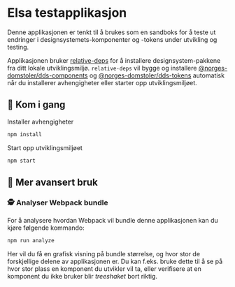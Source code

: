 # Elsa testapplikasjon

Denne applikasjonen er tenkt til å brukes som en sandboks for å teste ut endringer i designsystemets-komponenter og -tokens under utvikling og testing.

Applikasjonen bruker [relative-deps](https://www.npmjs.com/package/relative-deps) for å installere designsystem-pakkene fra ditt lokale utviklingsmiljø.
`relative-deps` vil bygge og installere [@norges-domstoler/dds-components](../components/) og [@norges-domstoler/dds-tokens](../tokens/) automatisk når du installerer avhengigheter eller starter opp utviklingsmiljøet.

## 🏃 Kom i gang

Installer avhengigheter

```bash
npm install
```

Start opp utviklingsmiljøet

```bash
npm start
```

## 🧪 Mer avansert bruk

### 🕵️ Analyser Webpack bundle

For å analysere hvordan Webpack vil bundle denne applikasjonen kan du kjøre følgende kommando:

```bash
npm run analyze
```

Her vil du få en grafisk visning på bundle størrelse, og hvor stor de forskjellige delene av applikasjonen er. Du kan f.eks. bruke dette til å se på hvor stor plass en komponent du utvikler vil ta, eller verifisere at en komponent du ikke bruker blir _treeshaket_ bort riktig.
